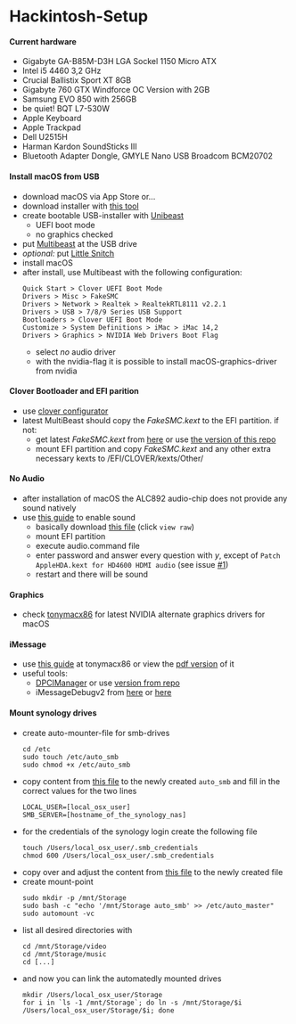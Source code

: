# Hackintosh-Setup

#### Current hardware
* Gigabyte GA-B85M-D3H LGA Sockel 1150 Micro ATX
* Intel i5 4460 3,2 GHz
* Crucial Ballistix Sport XT 8GB
* Gigabyte 760 GTX Windforce OC Version with 2GB
* Samsung EVO 850 with 256GB
* be quiet! BQT L7-530W
* Apple Keyboard
* Apple Trackpad
* Dell U2515H
* Harman Kardon SoundSticks III
* Bluetooth Adapter Dongle, GMYLE Nano USB Broadcom BCM20702

#### Install macOS from USB
* download macOS via App Store or...
* download installer with [this tool](http://dosdude1.com/highsierra/)
* create bootable USB-installer with [Unibeast](http://www.unibeast.com/)
  * UEFI boot mode
  * no graphics checked
* put [Multibeast](http://www.multibeast.com/) at the USB drive
* *optional:* put [Little Snitch](https://www.obdev.at/products/littlesnitch)
* install macOS
* after install, use Multibeast with the following configuration:
  ```
  Quick Start > Clover UEFI Boot Mode
  Drivers > Misc > FakeSMC
  Drivers > Network > Realtek > RealtekRTL8111 v2.2.1 
  Drivers > USB > 7/8/9 Series USB Support 
  Bootloaders > Clover UEFI Boot Mode
  Customize > System Definitions > iMac > iMac 14,2 
  Drivers > Graphics > NVIDIA Web Drivers Boot Flag
  ```
  * select _no_ audio driver
  * with the nvidia-flag it is possible to install macOS-graphics-driver from nvidia 

#### Clover Bootloader and EFI parition
* use [clover configurator](http://mackie100projects.altervista.org/download-clover-configurator/)
* latest MultiBeast should copy the *FakeSMC.kext* to the EFI partition. if not:
  * get latest *FakeSMC.kext* from [here](https://bitbucket.org/RehabMan/os-x-fakesmc-kozlek/downloads/) or use [the version of this repo](boot/RehabMan-FakeSMC-2017-1017.zip)
  * mount EFI partition and copy *FakeSMC.kext* and any other extra necessary kexts to /EFI/CLOVER/kexts/Other/

#### No Audio ####
* after installation of macOS the ALC892 audio-chip does not provide any sound natively
* use [this guide](https://www.tonymacx86.com/threads/applehda-realtek-audio-guide.234732/#post-1606764) to enable sound
  * basically download [this file](audio/audio_clover.zip) (click `view raw`)
  * mount EFI partition
  * execute audio.command file
  * enter password and answer every question with *y*, except of `Patch AppleHDA.kext for HD4600 HDMI audio` (see issue [#1][i1])
  * restart and there will be sound

#### Graphics ####
* check [tonymacx86](https://www.tonymacx86.com) for latest NVIDIA alternate graphics drivers for macOS

#### iMessage ####
* use [this guide](https://www.tonymacx86.com/threads/an-idiots-guide-to-imessage.196827/) at tonymacx86 or view the [pdf version](imessage/an_idiots_guide_to_imessage.pdf) of it
* useful tools:
  * [DPCIManager](https://sourceforge.net/projects/dpcimanager/) or use [version from repo](imessage/DPCIManager_ML.zip)
  * iMessageDebugv2 from [here](http://www.tonymacx86.com/attachments/imessagedebugv2-zip.114403/) or [here](imessage/iMessageDebugv2.zip)

#### Mount synology drives ####
* create auto-mounter-file for smb-drives
  ```
  cd /etc
  sudo touch /etc/auto_smb
  sudo chmod +x /etc/auto_smb
  ```
* copy content from [this file](synology/auto_smb) to the newly created `auto_smb` and fill in the correct values for the two lines
  ```
  LOCAL_USER=[local_osx_user]
  SMB_SERVER=[hostname_of_the_synology_nas] 
  ```
* for the credentials of the synology login create the following file
  ```
  touch /Users/local_osx_user/.smb_credentials
  chmod 600 /Users/local_osx_user/.smb_credentials
  ```
* copy over and adjust the content from [this file](synology/.smb_credentials) to the newly created file
* create mount-point
  ```
  sudo mkdir -p /mnt/Storage
  sudo bash -c "echo '/mnt/Storage auto_smb' >> /etc/auto_master"
  sudo automount -vc
  ```
* list all desired directories with
  ```
  cd /mnt/Storage/video
  cd /mnt/Storage/music
  cd [...] 
  ```
* and now you can link the automatedly mounted drives
  ```
  mkdir /Users/local_osx_user/Storage
  for i in `ls -1 /mnt/Storage`; do ln -s /mnt/Storage/$i /Users/local_osx_user/Storage/$i; done
  ```

[i1]: https://github.com/cogidoo/Hackintosh-Setup/issues/1
